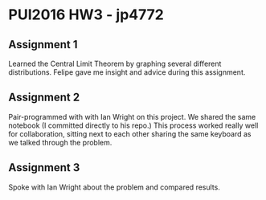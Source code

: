 # PUI2016 HW3 - jp4772

## Assignment 1
Learned the Central Limit Theorem by graphing several different distributions.
Felipe gave me insight and advice during this assignment.

## Assignment 2
Pair-programmed with with Ian Wright on this project. We shared the same notebook
(I committed directly to his repo.) This process worked really well for collaboration,
sitting next to each other sharing the same keyboard as we talked through the problem.

## Assignment 3
Spoke with Ian Wright about the problem and compared results.
